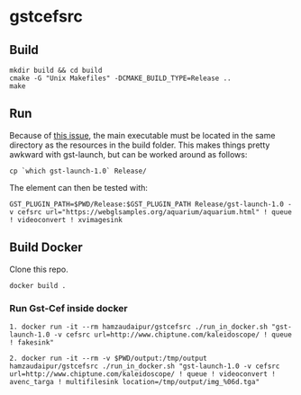 # gstcefsrc

## Build

```
mkdir build && cd build
cmake -G "Unix Makefiles" -DCMAKE_BUILD_TYPE=Release ..
make
```

## Run

Because of [this issue], the main executable must be located in the
same directory as the resources in the build folder. This makes things
pretty awkward with gst-launch, but can be worked around as follows:

```
cp `which gst-launch-1.0` Release/
```

The element can then be tested with:

```
GST_PLUGIN_PATH=$PWD/Release:$GST_PLUGIN_PATH Release/gst-launch-1.0 -v cefsrc url="https://webglsamples.org/aquarium/aquarium.html" ! queue ! videoconvert ! xvimagesink
```

[this issue]: https://bitbucket.org/chromiumembedded/cef/issues/1936/override-paths-dir_exe-dir_module-on-linux

## Build Docker

Clone this repo.

```
docker build .
```

### Run Gst-Cef inside docker

```
1. docker run -it --rm hamzaudaipur/gstcefsrc ./run_in_docker.sh "gst-launch-1.0 -v cefsrc url=http://www.chiptune.com/kaleidoscope/ ! queue ! fakesink"

2. docker run -it --rm -v $PWD/output:/tmp/output hamzaudaipur/gstcefsrc ./run_in_docker.sh "gst-launch-1.0 -v cefsrc url=http://www.chiptune.com/kaleidoscope/ ! queue ! videoconvert ! avenc_targa ! multifilesink location=/tmp/output/img_%06d.tga"
```
